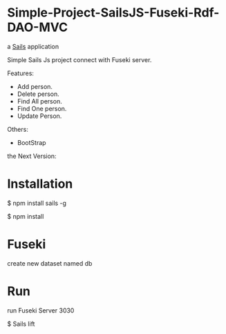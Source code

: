 # Simple-Project-SailsJS-Fuseki-Rdf-DAO-MVC

a [Sails](http://sailsjs.org) application

Simple Sails Js project connect with Fuseki server.

Features: 
-  Add person.
-  Delete person.
-  Find All person.
-  Find One person.
-  Update Person.

Others:
-  BootStrap

the Next Version:


# Installation
$ npm install sails -g

$ npm install

# Fuseki
create new dataset named    db

# Run
run Fuseki Server 3030

$ Sails lift

